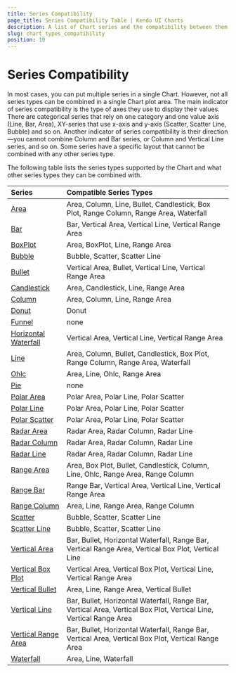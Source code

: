 ```yaml
---
title: Series Compatibility
page_title: Series Compatibility Table | Kendo UI Charts
description: A list of Chart series and the compatibility between them
slug: chart_types_compatibility
position: 10
---
```


# Series Compatibility

In most cases, you can put multiple series in a single Chart. However, not all series types can be combined in a single Chart plot area. The main indicator of series compatibility is the type of axes they use to display their values. There are categorical series that rely on one category and one value axis (Line, Bar, Area), XY-series that use x-axis and y-axis (Scatter, Scatter Line, Bubble) and so on. Another indicator of series compatibility is their direction&mdash;you cannot combine Column and Bar series, or Column and Vertical Line series, and so on. Some series have a specific layout that cannot be combined with any other series type.

The following table lists the series types supported by the Chart and what other series types they can be combined with.

| Series             | Compatible Series Types |
| :---                  | :---              |
| [Area](https://demos.telerik.com/kendo-ui/area-charts/index)  | Area, Column, Line, Bullet, Candlestick, Box Plot, Range Column, Range Area, Waterfall |
| [Bar](https://demos.telerik.com/kendo-ui/bar-charts/index)    | Bar, Vertical Area, Vertical Line, Vertical Range Area  |
| [BoxPlot](https://demos.telerik.com/kendo-ui/box-plot-charts/index)          | Area, BoxPlot, Line, Range Area |
| [Bubble](https://demos.telerik.com/kendo-ui/bubble-charts/index)        | Bubble, Scatter, Scatter Line  |
| [Bullet](https://demos.telerik.com/kendo-ui/bullet-charts/index)          | Vertical Area, Bullet, Vertical Line, Vertical Range Area  |
| [Candlestick](https://demos.telerik.com/kendo-ui/financial/index)          | Area, Candlestick, Line, Range Area  |
| [Column](https://demos.telerik.com/kendo-ui/bar-charts/column)          | Area, Column, Line, Range Area  |
| [Donut](https://demos.telerik.com/kendo-ui/donut-charts/index)          | Donut  |
| [Funnel](https://demos.telerik.com/kendo-ui/funnel-charts/index)          | none |
| [Horizontal Waterfall](https://demos.telerik.com/kendo-ui/waterfall-charts/horizontal) | Vertical Area, Vertical Line, Vertical Range Area |
| [Line](https://demos.telerik.com/kendo-ui/line-charts/index)          | Area, Column, Bullet, Candlestick, Box Plot, Range Column, Range Area, Waterfall |
| [Ohlc](https://demos.telerik.com/kendo-ui/financial/index)          | Area, Line, Ohlc, Range Area |
| [Pie](https://demos.telerik.com/kendo-ui/pie-charts/index)          | none |
| [Polar Area](https://demos.telerik.com/kendo-ui/polar-charts/polar-area)          | Polar Area, Polar Line, Polar Scatter |
| [Polar Line](https://demos.telerik.com/kendo-ui/polar-charts/index)          | Polar Area, Polar Line, Polar Scatter |
| [Polar Scatter](https://demos.telerik.com/kendo-ui/polar-charts/polar-scatter)          | Polar Area, Polar Line, Polar Scatter |
| [Radar Area](https://demos.telerik.com/kendo-ui/radar-charts/radar-area)          | Radar Area, Radar Column, Radar Line |
| [Radar Column](https://demos.telerik.com/kendo-ui/radar-charts/radar-column)          | Radar Area, Radar Column, Radar Line |
| [Radar Line](https://demos.telerik.com/kendo-ui/radar-charts/index)          | Radar Area, Radar Column, Radar Line |
| [Range Area](https://demos.telerik.com/kendo-ui/range-area-charts/index)          | Area, Box Plot, Bullet, Candlestick, Column, Line, Ohlc, Range Area, Range Column |
| [Range Bar](https://demos.telerik.com/kendo-ui/range-bar-charts/local-data-binding)          | Range Bar, Vertical Area, Vertical Line, Vertical Range Area |
| [Range Column](https://demos.telerik.com/kendo-ui/range-bar-charts/index)          | Area, Line, Range Area, Range Column |
| [Scatter](https://demos.telerik.com/kendo-ui/scatter-charts/index)          | Bubble, Scatter, Scatter Line |
| [Scatter Line](https://demos.telerik.com/kendo-ui/scatter-charts/scatter-line)          | Bubble, Scatter, Scatter Line |
| [Vertical Area](https://demos.telerik.com/kendo-ui/area-charts/index)          | Bar, Bullet, Horizontal Waterfall, Range Bar, Vertical Range Area, Vertical Box Plot, Vertical Line |
| [Vertical Box Plot](https://demos.telerik.com/kendo-ui/box-plot-charts/vertical)          | Vertical Area, Vertical Box Plot, Vertical Line, Vertical Range Area |
| [Vertical Bullet](https://demos.telerik.com/kendo-ui/bullet-charts/local-data-binding)          | Area, Line, Range Area, Vertical Bullet |
| [Vertical Line](https://demos.telerik.com/kendo-ui/line-charts/index)          | Bar, Bullet, Horizontal Waterfall, Range Bar, Vertical Area, Vertical Box Plot, Vertical Line, Vertical Range Area |
| [Vertical Range Area](https://demos.telerik.com/kendo-ui/range-area-charts/index)          | Bar, Bullet, Horizontal Waterfall, Range Bar, Vertical Area, Vertical Box Plot, Vertical Range Area |
| [Waterfall](https://demos.telerik.com/kendo-ui/waterfall-charts/index)          | Area, Line, Waterfall |

